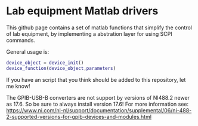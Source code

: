 # Lab equipment Matlab drivers

This github page contains a set of matlab functions that simplify the control of lab equipment, by implementing a abstration layer for using SCPI commands.

General usage is:  
```matlab
device_object = device_init()  
device_function(device_object,parameters)  
```

If you have an script that you think should be added to this repository, let me know!

The GPIB-USB-B converters are not support by versions of NI488.2 newer as 17.6. So be sure to always install version 17.6!
For more information see: https://www.ni.com/nl-nl/support/documentation/supplemental/06/ni-488-2-supported-versions-for-gpib-devices-and-modules.html